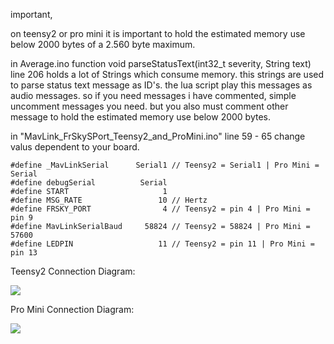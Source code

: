 important,

on teensy2 or pro mini it is important to hold the estimated memory use below 2000 bytes of a 2.560 byte maximum.

in Average.ino function void parseStatusText(int32_t severity, String text) line 206 holds a lot of Strings which consume memory. this strings are used to parse status text message as ID's. the lua script play this messages as audio messages. so if you need messages i have commented, simple uncomment messages you need. but you also must comment other message to hold the estimated memory use below 2000 bytes.

in "MavLink_FrSkySPort_Teensy2_and_ProMini.ino" line 59 - 65 change valus dependent to your board.

```
#define _MavLinkSerial      Serial1 // Teensy2 = Serial1 | Pro Mini = Serial
#define debugSerial          Serial 
#define START                     1
#define MSG_RATE                 10 // Hertz
#define FRSKY_PORT                4 // Teensy2 = pin 4 | Pro Mini = pin 9
#define MavLinkSerialBaud     58824 // Teensy2 = 58824 | Pro Mini = 57600
#define LEDPIN                   11 // Teensy2 = pin 11 | Pro Mini = pin 13
```

Teensy2 Connection Diagram:

![](https://raw.githubusercontent.com/wolkstein/MavLink_FrSkySPort/s-c-l-v-rc/APM_MavLink2FrSky_TEENSY2.png)

Pro Mini Connection Diagram:

![](https://raw.githubusercontent.com/wolkstein/MavLink_FrSkySPort/s-c-l-v-rc/APM_MavLink2FrSky_PRO-MINI.jpg)
